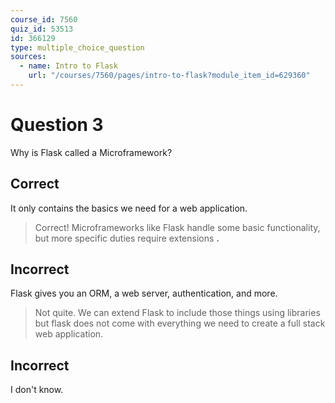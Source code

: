 ```yaml
---
course_id: 7560
quiz_id: 53513
id: 366129
type: multiple_choice_question
sources:
  - name: Intro to Flask
    url: "/courses/7560/pages/intro-to-flask?module_item_id=629360"
---
```


# Question 3

Why is Flask called a Microframework?

## Correct

It only contains the basics we need for a web application.

> Correct! Microframeworks like Flask handle some basic functionality, but more
> specific duties require extensions **.**

## Incorrect

Flask gives you an ORM, a web server, authentication, and more.

> Not quite. We can extend Flask to include those things using libraries but
> flask does not come with everything we need to create a full stack web
> application.

## Incorrect

I don't know.
